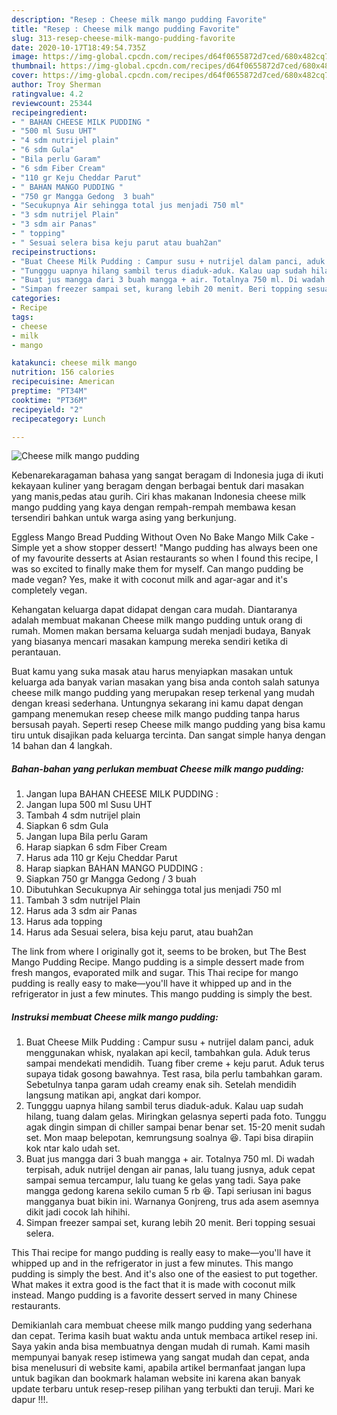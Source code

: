 ```yaml
---
description: "Resep : Cheese milk mango pudding Favorite"
title: "Resep : Cheese milk mango pudding Favorite"
slug: 313-resep-cheese-milk-mango-pudding-favorite
date: 2020-10-17T18:49:54.735Z
image: https://img-global.cpcdn.com/recipes/d64f0655872d7ced/680x482cq70/cheese-milk-mango-pudding-foto-resep-utama.jpg
thumbnail: https://img-global.cpcdn.com/recipes/d64f0655872d7ced/680x482cq70/cheese-milk-mango-pudding-foto-resep-utama.jpg
cover: https://img-global.cpcdn.com/recipes/d64f0655872d7ced/680x482cq70/cheese-milk-mango-pudding-foto-resep-utama.jpg
author: Troy Sherman
ratingvalue: 4.2
reviewcount: 25344
recipeingredient:
- " BAHAN CHEESE MILK PUDDING "
- "500 ml Susu UHT"
- "4 sdm nutrijel plain"
- "6 sdm Gula"
- "Bila perlu Garam"
- "6 sdm Fiber Cream"
- "110 gr Keju Cheddar Parut"
- " BAHAN MANGO PUDDING "
- "750 gr Mangga Gedong  3 buah"
- "Secukupnya Air sehingga total jus menjadi 750 ml"
- "3 sdm nutrijel Plain"
- "3 sdm air Panas"
- " topping"
- " Sesuai selera bisa keju parut atau buah2an"
recipeinstructions:
- "Buat Cheese Milk Pudding : Campur susu + nutrijel dalam panci, aduk menggunakan whisk, nyalakan api kecil, tambahkan gula. Aduk terus sampai mendekati mendidih. Tuang fiber creme + keju parut. Aduk terus supaya tidak gosong bawahnya. Test rasa, bila perlu tambahkan garam. Sebetulnya tanpa garam udah creamy enak sih. Setelah mendidih langsung matikan api, angkat dari kompor."
- "Tungggu uapnya hilang sambil terus diaduk-aduk. Kalau uap sudah hilang, tuang dalam gelas. Miringkan gelasnya seperti pada foto. Tunggu agak dingin simpan di chiller sampai benar benar set. 15-20 menit sudah set. Mon maap belepotan, kemrungsung soalnya 😆. Tapi bisa dirapiin kok ntar kalo udah set."
- "Buat jus mangga dari 3 buah mangga + air. Totalnya 750 ml. Di wadah terpisah, aduk nutrijel dengan air panas, lalu tuang jusnya, aduk cepat sampai semua tercampur, lalu tuang ke gelas yang tadi. Saya pake mangga gedong karena sekilo cuman 5 rb 😆. Tapi seriusan ini bagus mangganya buat bikin ini. Warnanya Gonjreng, trus ada asem asemnya dikit jadi cocok lah hihihi."
- "Simpan freezer sampai set, kurang lebih 20 menit. Beri topping sesuai selera."
categories:
- Recipe
tags:
- cheese
- milk
- mango

katakunci: cheese milk mango 
nutrition: 156 calories
recipecuisine: American
preptime: "PT34M"
cooktime: "PT36M"
recipeyield: "2"
recipecategory: Lunch

---
```



![Cheese milk mango pudding](https://img-global.cpcdn.com/recipes/d64f0655872d7ced/680x482cq70/cheese-milk-mango-pudding-foto-resep-utama.jpg)

Kebenarekaragaman bahasa yang sangat beragam di Indonesia juga di ikuti kekayaan kuliner yang beragam dengan berbagai bentuk dari masakan yang manis,pedas atau gurih. Ciri khas makanan Indonesia cheese milk mango pudding yang kaya dengan rempah-rempah membawa kesan tersendiri bahkan untuk warga asing yang berkunjung.


Eggless Mango Bread Pudding Without Oven No Bake Mango Milk Cake -Simple yet a show stopper dessert! &#34;Mango pudding has always been one of my favourite desserts at Asian restaurants so when I found this recipe, I was so excited to finally make them for myself. Can mango pudding be made vegan? Yes, make it with coconut milk and agar-agar and it&#39;s completely vegan.

Kehangatan keluarga dapat didapat dengan cara mudah. Diantaranya adalah membuat makanan Cheese milk mango pudding untuk orang di rumah. Momen makan bersama keluarga sudah menjadi budaya, Banyak yang biasanya mencari masakan kampung mereka sendiri ketika di perantauan.

Buat kamu yang suka masak atau harus menyiapkan masakan untuk keluarga ada banyak varian masakan yang bisa anda contoh salah satunya cheese milk mango pudding yang merupakan resep terkenal yang mudah dengan kreasi sederhana. Untungnya sekarang ini kamu dapat dengan gampang menemukan resep cheese milk mango pudding tanpa harus bersusah payah.
Seperti resep Cheese milk mango pudding yang bisa kamu tiru untuk disajikan pada keluarga tercinta. Dan sangat simple hanya dengan 14 bahan dan 4 langkah.


<!--inarticleads1-->

##### Bahan-bahan yang perlukan membuat Cheese milk mango pudding:

1. Jangan lupa  BAHAN CHEESE MILK PUDDING :
1. Jangan lupa 500 ml Susu UHT
1. Tambah 4 sdm nutrijel plain
1. Siapkan 6 sdm Gula
1. Jangan lupa Bila perlu Garam
1. Harap siapkan 6 sdm Fiber Cream
1. Harus ada 110 gr Keju Cheddar Parut
1. Harap siapkan  BAHAN MANGO PUDDING :
1. Siapkan 750 gr Mangga Gedong / 3 buah
1. Dibutuhkan Secukupnya Air sehingga total jus menjadi 750 ml
1. Tambah 3 sdm nutrijel Plain
1. Harus ada 3 sdm air Panas
1. Harus ada  topping
1. Harus ada  Sesuai selera, bisa keju parut, atau buah2an


The link from where I originally got it, seems to be broken, but The Best Mango Pudding Recipe. Mango pudding is a simple dessert made from fresh mangos, evaporated milk and sugar. This Thai recipe for mango pudding is really easy to make—you&#39;ll have it whipped up and in the refrigerator in just a few minutes. This mango pudding is simply the best. 

<!--inarticleads2-->

##### Instruksi membuat  Cheese milk mango pudding:

1. Buat Cheese Milk Pudding : Campur susu + nutrijel dalam panci, aduk menggunakan whisk, nyalakan api kecil, tambahkan gula. Aduk terus sampai mendekati mendidih. Tuang fiber creme + keju parut. Aduk terus supaya tidak gosong bawahnya. Test rasa, bila perlu tambahkan garam. Sebetulnya tanpa garam udah creamy enak sih. Setelah mendidih langsung matikan api, angkat dari kompor.
1. Tungggu uapnya hilang sambil terus diaduk-aduk. Kalau uap sudah hilang, tuang dalam gelas. Miringkan gelasnya seperti pada foto. Tunggu agak dingin simpan di chiller sampai benar benar set. 15-20 menit sudah set. Mon maap belepotan, kemrungsung soalnya 😆. Tapi bisa dirapiin kok ntar kalo udah set.
1. Buat jus mangga dari 3 buah mangga + air. Totalnya 750 ml. Di wadah terpisah, aduk nutrijel dengan air panas, lalu tuang jusnya, aduk cepat sampai semua tercampur, lalu tuang ke gelas yang tadi. Saya pake mangga gedong karena sekilo cuman 5 rb 😆. Tapi seriusan ini bagus mangganya buat bikin ini. Warnanya Gonjreng, trus ada asem asemnya dikit jadi cocok lah hihihi.
1. Simpan freezer sampai set, kurang lebih 20 menit. Beri topping sesuai selera.


This Thai recipe for mango pudding is really easy to make—you&#39;ll have it whipped up and in the refrigerator in just a few minutes. This mango pudding is simply the best. And it&#39;s also one of the easiest to put together. What makes it extra good is the fact that it is made with coconut milk instead. Mango pudding is a favorite dessert served in many Chinese restaurants. 

Demikianlah cara membuat cheese milk mango pudding yang sederhana dan cepat. Terima kasih buat waktu anda untuk membaca artikel resep ini. Saya yakin anda bisa membuatnya dengan mudah di rumah. Kami masih mempunyai banyak resep istimewa yang sangat mudah dan cepat, anda bisa menelusuri di website kami, apabila artikel bermanfaat jangan lupa untuk bagikan dan bookmark halaman website ini karena akan banyak update terbaru untuk resep-resep pilihan yang terbukti dan teruji. Mari ke dapur !!!. 

